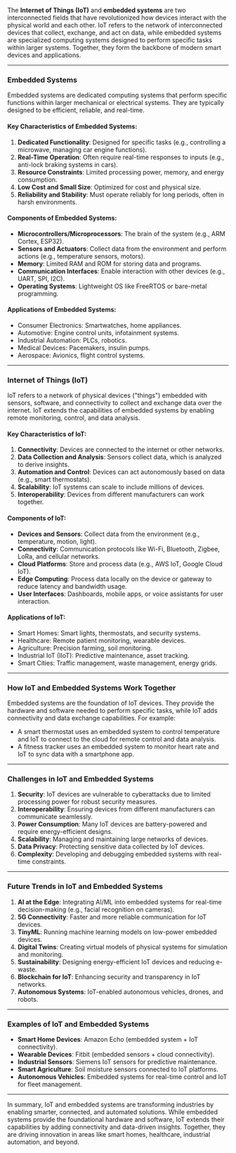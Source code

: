 The **Internet of Things (IoT)** and **embedded systems** are two interconnected fields that have revolutionized how devices interact with the physical world and each other. IoT refers to the network of interconnected devices that collect, exchange, and act on data, while embedded systems are specialized computing systems designed to perform specific tasks within larger systems. Together, they form the backbone of modern smart devices and applications.

---

### **Embedded Systems**
Embedded systems are dedicated computing systems that perform specific functions within larger mechanical or electrical systems. They are typically designed to be efficient, reliable, and real-time.

#### **Key Characteristics of Embedded Systems:**
1. **Dedicated Functionality**: Designed for specific tasks (e.g., controlling a microwave, managing car engine functions).
2. **Real-Time Operation**: Often require real-time responses to inputs (e.g., anti-lock braking systems in cars).
3. **Resource Constraints**: Limited processing power, memory, and energy consumption.
4. **Low Cost and Small Size**: Optimized for cost and physical size.
5. **Reliability and Stability**: Must operate reliably for long periods, often in harsh environments.

#### **Components of Embedded Systems:**
- **Microcontrollers/Microprocessors**: The brain of the system (e.g., ARM Cortex, ESP32).
- **Sensors and Actuators**: Collect data from the environment and perform actions (e.g., temperature sensors, motors).
- **Memory**: Limited RAM and ROM for storing data and programs.
- **Communication Interfaces**: Enable interaction with other devices (e.g., UART, SPI, I2C).
- **Operating Systems**: Lightweight OS like FreeRTOS or bare-metal programming.

#### **Applications of Embedded Systems:**
- Consumer Electronics: Smartwatches, home appliances.
- Automotive: Engine control units, infotainment systems.
- Industrial Automation: PLCs, robotics.
- Medical Devices: Pacemakers, insulin pumps.
- Aerospace: Avionics, flight control systems.

---

### **Internet of Things (IoT)**
IoT refers to a network of physical devices ("things") embedded with sensors, software, and connectivity to collect and exchange data over the internet. IoT extends the capabilities of embedded systems by enabling remote monitoring, control, and data analysis.

#### **Key Characteristics of IoT:**
1. **Connectivity**: Devices are connected to the internet or other networks.
2. **Data Collection and Analysis**: Sensors collect data, which is analyzed to derive insights.
3. **Automation and Control**: Devices can act autonomously based on data (e.g., smart thermostats).
4. **Scalability**: IoT systems can scale to include millions of devices.
5. **Interoperability**: Devices from different manufacturers can work together.

#### **Components of IoT:**
- **Devices and Sensors**: Collect data from the environment (e.g., temperature, motion, light).
- **Connectivity**: Communication protocols like Wi-Fi, Bluetooth, Zigbee, LoRa, and cellular networks.
- **Cloud Platforms**: Store and process data (e.g., AWS IoT, Google Cloud IoT).
- **Edge Computing**: Process data locally on the device or gateway to reduce latency and bandwidth usage.
- **User Interfaces**: Dashboards, mobile apps, or voice assistants for user interaction.

#### **Applications of IoT:**
- Smart Homes: Smart lights, thermostats, and security systems.
- Healthcare: Remote patient monitoring, wearable devices.
- Agriculture: Precision farming, soil monitoring.
- Industrial IoT (IIoT): Predictive maintenance, asset tracking.
- Smart Cities: Traffic management, waste management, energy grids.

---

### **How IoT and Embedded Systems Work Together**
Embedded systems are the foundation of IoT devices. They provide the hardware and software needed to perform specific tasks, while IoT adds connectivity and data exchange capabilities. For example:
- A smart thermostat uses an embedded system to control temperature and IoT to connect to the cloud for remote control and data analysis.
- A fitness tracker uses an embedded system to monitor heart rate and IoT to sync data with a smartphone app.

---

### **Challenges in IoT and Embedded Systems**
1. **Security**: IoT devices are vulnerable to cyberattacks due to limited processing power for robust security measures.
2. **Interoperability**: Ensuring devices from different manufacturers can communicate seamlessly.
3. **Power Consumption**: Many IoT devices are battery-powered and require energy-efficient designs.
4. **Scalability**: Managing and maintaining large networks of devices.
5. **Data Privacy**: Protecting sensitive data collected by IoT devices.
6. **Complexity**: Developing and debugging embedded systems with real-time constraints.

---

### **Future Trends in IoT and Embedded Systems**
1. **AI at the Edge**: Integrating AI/ML into embedded systems for real-time decision-making (e.g., facial recognition on cameras).
2. **5G Connectivity**: Faster and more reliable communication for IoT devices.
3. **TinyML**: Running machine learning models on low-power embedded devices.
4. **Digital Twins**: Creating virtual models of physical systems for simulation and monitoring.
5. **Sustainability**: Designing energy-efficient IoT devices and reducing e-waste.
6. **Blockchain for IoT**: Enhancing security and transparency in IoT networks.
7. **Autonomous Systems**: IoT-enabled autonomous vehicles, drones, and robots.

---

### **Examples of IoT and Embedded Systems**
- **Smart Home Devices**: Amazon Echo (embedded system + IoT connectivity).
- **Wearable Devices**: Fitbit (embedded sensors + cloud connectivity).
- **Industrial Sensors**: Siemens IoT sensors for predictive maintenance.
- **Smart Agriculture**: Soil moisture sensors connected to IoT platforms.
- **Autonomous Vehicles**: Embedded systems for real-time control and IoT for fleet management.

---

In summary, IoT and embedded systems are transforming industries by enabling smarter, connected, and automated solutions. While embedded systems provide the foundational hardware and software, IoT extends their capabilities by adding connectivity and data-driven insights. Together, they are driving innovation in areas like smart homes, healthcare, industrial automation, and beyond.
